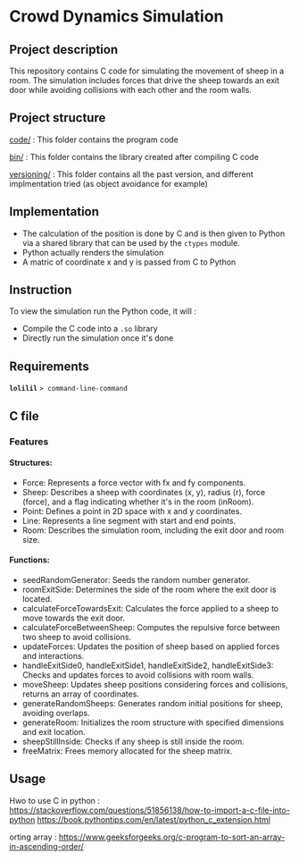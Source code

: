 # Crowd Dynamics Simulation

## Project description
This repository contains C code for simulating the movement of sheep in a room. The simulation includes forces that drive the sheep towards an exit door while avoiding collisions with each other and the room walls.

## Project structure
[code/](./code) : This folder contains the program code

[bin/](./bin) : This folder contains the library created after compiling C code

[versioning/](./versioning) : This folder contains all the past version, and different implmentation tried (as object avoidance for example)

## Implementation
* The calculation of the position is done by C and is then given to Python via a shared library that can be used by the `ctypes` module.
* Python actually renders the simulation
* A matric of coordinate x and y is passed from C to Python

## Instruction
To view the simulation run the Python code, it will :
* Compile the C code into a `.so` library
* Directly run the simulation once it's done

## Requirements

**`lolilil`**
`> command-line-command`


## C file
### Features
#### Structures:

* Force: Represents a force vector with fx and fy components.
* Sheep: Describes a sheep with coordinates (x, y), radius (r), force (force), and a flag indicating whether it's in the room (inRoom).
* Point: Defines a point in 2D space with x and y coordinates.
* Line: Represents a line segment with start and end points.
* Room: Describes the simulation room, including the exit door and room size.

#### Functions:

* seedRandomGenerator: Seeds the random number generator.
* roomExitSide: Determines the side of the room where the exit door is located.
* calculateForceTowardsExit: Calculates the force applied to a sheep to move towards the exit door.
* calculateForceBetweenSheep: Computes the repulsive force between two sheep to avoid collisions.
* updateForces: Updates the position of sheep based on applied forces and interactions.
* handleExitSide0, handleExitSide1, handleExitSide2, handleExitSide3: Checks and updates forces to avoid collisions with room walls.
* moveSheep: Updates sheep positions considering forces and collisions, returns an array of coordinates.
* generateRandomSheeps: Generates random initial positions for sheep, avoiding overlaps.
* generateRoom: Initializes the room structure with specified dimensions and exit location.
* sheepStillInside: Checks if any sheep is still inside the room.
* freeMatrix: Frees memory allocated for the sheep matrix.

## Usage


Hwo to use C in python :
https://stackoverflow.com/questions/51856138/how-to-import-a-c-file-into-python
https://book.pythontips.com/en/latest/python_c_extension.html


orting array : https://www.geeksforgeeks.org/c-program-to-sort-an-array-in-ascending-order/
